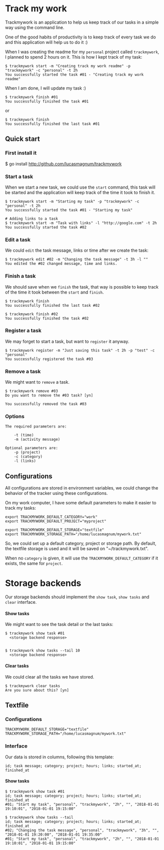 # Track my work
Trackmywork is an application to help us keep track of our tasks in a simple way using the command line.

One of the good habits of productivity is to keep track of every task we do and this application will help us to do it :)

When I was creating the readme for my `personal` project called `trackmywork`, I planned to spend 2 hours on it. This is how I kept track of my task: 

    $ trackmywork start -m "Creating track my work readme" -p "trackmywork" -c "personal" -t 2h
    You successfully started the task #01 - "Creating track my work readme"

When I am done, I will update my task :)
  
    $ trackmywork finish #01
    You successfully finished the task #01
    
or
    
    $ trackmywork finish 
    You successfully finished the last task #01
    
    
## Quick start


### First install it

  $ go install http://github.com/lucasmagnum/trackmywork


### Start a task
When we start a new task, we could use the `start` command, this task will be started and the application will keep track of the time it took to finish it.

    $ trackmywork start -m "Starting my task" -p "trackmywork" -c "personal" -t 2h
    You successfully started the task #01 - "Starting my task"

    # Adding links to a task
    $ trackmywork start -m "Task with links" -l "http://google.com" -t 2h
    You successfully started the task #02

### Edit a task
We could `edit` the task message, links or time after we create the task:

    $ trackmywork edit #02 -m "Changing the task message" -t 3h -l ""
    You edited the #02 changed message, time and links.


### Finish a task
We should save when we `finish` the task, that way is possible to keep track of the time it took between the `start` and `finish`.

    $ trackmywork finish
    You successfully finished the last task #02
    
    $ trackmywork finish #02
    You successfully finished the task #02


### Register a task
We may forget to start a task, but want to `register` it anyway. 
  
    $ trackmywork register -m "Just saving this task" -t 2h -p "test" -c "personal"
    You successfully registered the task #03
    
### Remove a task
We might want to `remove` a task.

    $ trackmywork remove #03
    Do you want to remove the #03 task? [yn]
    
    You successfully removed the task #03

### Options

    The required parameters are:

        -t (time)
        -m (activity message)

    Optional parameters are:
        -p (project)
        -c (category)
        -l (links)


## Configurations

All configurations are stored in environment variables, we could change the behavior of the tracker using these configurations.

On my work computer, I have some default parameters to make it easier to track my tasks:

    export TRACKMYWORK_DEFAULT_CATEGORY="work"
    export TRACKMYWORK_DEFAULT_PROJECT="myproject"

    export TRACKMYWORK_DEFAULT_STORAGE="textfile"
    export TRACKMYWORK_STORAGE_PATH="/home/lucasmagnum/mywork.txt"

So, we could set up a default category, project or storage path.
By default, the textfile storage is used and it will be saved on "~/trackmywork.txt".

When no `category` is given, it will use the `TRACKMYWORK_DEFAULT_CATEGORY` if it exists, the same for `project`.


# Storage backends

Our storage backends should implement the `show task`, `show tasks` and `clear` interface. 


#### Show tasks
We might want to see the task detail or the last tasks:

    $ trackmywork show task #01
      <storage backend response>
  
  
    $ trackmywork show tasks --tail 10 
      <storage backend response>


#### Clear tasks
We could clear all the tasks we have stored.

    $ trackmywork clear tasks
    Are you sure about this? [yn]
   


## Textfile

### Configurations

    TRACKMYWORK_DEFAULT_STORAGE="textfile"
    TRACKMYWORK_STORAGE_PATH="/home/lucasmagnum/mywork.txt"


### Interface

Our data is stored in columns, following this template:

    id; task message; category; project; hours; links; started_at; finished_at


#### Show tasks
    
    $ trackmywork show task #01
    id; task message; category; project; hours; links; started_at; finished_at
    #01; "Start my task", "personal", "trackmywork", "2h", "", "2018-01-01 19:10:01", "2018-01-01 19:15:00"

    $ trackmywork show tasks --tail 
    id; task message; category; project; hours; links; started_at; finished_at
    #02; "Changing the task message", "personal", "trackmywork", "3h", "", "2018-01-01 19:20:00", "2018-01-01 19:35:00"
    #01; "Start my task", "personal", "trackmywork", "2h", "", "2018-01-01 19:10:01", "2018-01-01 19:15:00"
